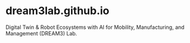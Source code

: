 # dream3lab.github.io

Digital Twin & Robot Ecosystems with AI for Mobility, Manufacturing, and Management (DREAM3) Lab.
